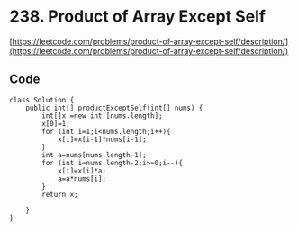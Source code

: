 # 238. Product of Array Except Self
[https://leetcode.com/problems/product-of-array-except-self/description/](https://leetcode.com/problems/product-of-array-except-self/description/)

## Code
```
class Solution {
    public int[] productExceptSelf(int[] nums) {
        int[]x =new int [nums.length];
        x[0]=1;
        for (int i=1;i<nums.length;i++){
            x[i]=x[i-1]*nums[i-1];
        }
        int a=nums[nums.length-1];
        for (int i=nums.length-2;i>=0;i--){
            x[i]=x[i]*a;
            a=a*nums[i];
        }
        return x;
      
    }
}
```
